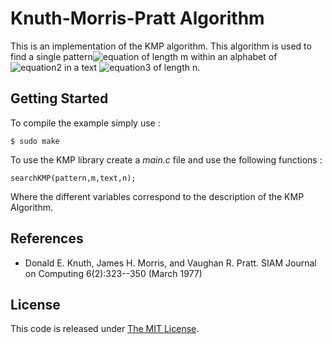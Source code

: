 Knuth-Morris-Pratt Algorithm
==============

This is an implementation of the KMP algorithm. This algorithm is used to find a single pattern![equation](http://www.texify.com/img/%5Cnormalsize%5C%21P%3D%5C%7Bp_1%2Cp_2%2C...%2Cp_m%5C%7D.gif) of length m within an alphabet of ![equation2](http://www.texify.com/img/%5Cnormalsize%5C%21%5CSigma%20%3D%2026.gif) in a text ![equation3](http://www.texify.com/img/%5Cnormalsize%5C%21T%3D%5C%7Bt_1%2Ct_2%2C...%2Ct_n%5C%7D.gif) of length n.

Getting Started
--------------
To compile the example simply use : 

``$ sudo make``

To use the KMP library create a *main.c* file and use the following functions :

``searchKMP(pattern,m,text,n);``

Where the different variables correspond to the description of the KMP Algorithm. 

References
------------
* Donald E. Knuth, James H. Morris, and Vaughan R. Pratt. SIAM Journal on Computing 6(2):323--350 (March 1977)


License
----------
This code is released under [The MIT License](http://opensource.org/licenses/MIT).